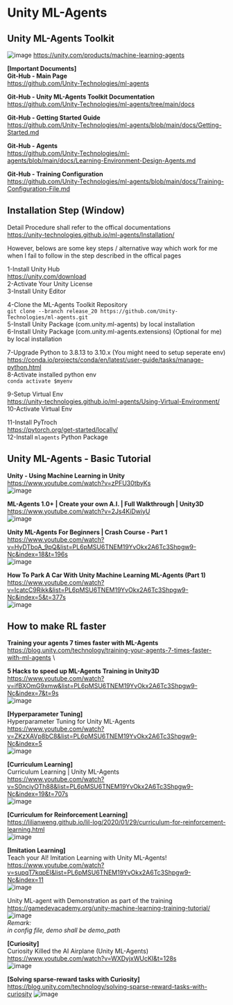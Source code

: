 # Unity ML-Agents

## Unity ML-Agents Toolkit
![image](https://user-images.githubusercontent.com/40123599/165355949-0f3fc8f2-90f8-43d4-885e-6a55fe948d95.png)
https://unity.com/products/machine-learning-agents


**[Important Documents]** \
**Git-Hub - Main Page** \
https://github.com/Unity-Technologies/ml-agents
 
**Git-Hub - Unity ML-Agents Toolkit Documentation** \
https://github.com/Unity-Technologies/ml-agents/tree/main/docs
 
**Git-Hub - Getting Started Guide** \
https://github.com/Unity-Technologies/ml-agents/blob/main/docs/Getting-Started.md
 
**Git-Hub  - Agents** \
https://github.com/Unity-Technologies/ml-agents/blob/main/docs/Learning-Environment-Design-Agents.md
 
**Git-Hub - Training Configuration** \
https://github.com/Unity-Technologies/ml-agents/blob/main/docs/Training-Configuration-File.md

## Installation Step (Window)
Detail Procedure shall refer to the offical documentations \
https://unity-technologies.github.io/ml-agents/Installation/

However, belows are some key steps / alternative way which work for me when I fail to follow in the step described in the offical pages

1-Install Unity Hub \
https://unity.com/download \
2-Activate Your Unity License \
3-Install Unity Editor

4-Clone the ML-Agents Toolkit Repository \
```git clone --branch release_20 https://github.com/Unity-Technologies/ml-agents.git``` \
5-Install Unity Package (com.unity.ml-agents) by local installation \
6-Install Unity Package (com.unity.ml-agents.extensions) (Optional for me) by local installation

7-Upgrade Python to 3.8.13 to 3.10.x (You might need to setup seperate env) \
https://conda.io/projects/conda/en/latest/user-guide/tasks/manage-python.html \
8-Activate installed python env \
```conda activate $myenv```

9-Setup Virtual Env \
https://unity-technologies.github.io/ml-agents/Using-Virtual-Environment/ \
10-Activate Virtual Env

11-Install PyTroch \
https://pytorch.org/get-started/locally/ \
12-Install ```mlagents``` Python Package



## Unity ML-Agents - Basic Tutorial
**Unity - Using Machine Learning in Unity** \
https://www.youtube.com/watch?v=zPFU30tbyKs \
![image](https://user-images.githubusercontent.com/40123599/165357207-b20ef1ee-1a02-4f4f-b26e-09968485e4f8.png)

**ML-Agents 1.0+ | Create your own A.I. | Full Walkthrough | Unity3D** \
https://www.youtube.com/watch?v=2Js4KiDwiyU \
![image](https://user-images.githubusercontent.com/40123599/165357345-3f90d972-cc33-46ae-8712-697f09d6eaec.png)

**Unity ML-Agents For Beginners | Crash Course - Part 1** \
https://www.youtube.com/watch?v=HyDTboA_9pQ&list=PL6pMSU6TNEM19YvOkx2A6Tc3Shpgw9-Nc&index=18&t=196s \
![image](https://user-images.githubusercontent.com/40123599/165357414-bcee0809-2fe0-4562-88cf-aebe9f991976.png)

**How To Park A Car With Unity Machine Learning ML-Agents (Part 1)** \
https://www.youtube.com/watch?v=IcatcC9Rikk&list=PL6pMSU6TNEM19YvOkx2A6Tc3Shpgw9-Nc&index=5&t=377s \
![image](https://user-images.githubusercontent.com/40123599/165357644-7b5364d7-c28a-4fb2-992f-cdd829a0869c.png)


## How to make RL faster
**Training your agents 7 times faster with ML-Agents** \
https://blog.unity.com/technology/training-your-agents-7-times-faster-with-ml-agents \

**5 Hacks to speed up ML-Agents Training in Unity3D** \
https://www.youtube.com/watch?v=ifBXOmG9xmw&list=PL6pMSU6TNEM19YvOkx2A6Tc3Shpgw9-Nc&index=7&t=9s \
![image](https://user-images.githubusercontent.com/40123599/165358008-80176102-c40c-4b7f-8125-1fd2e4d359c3.png)

**[Hyperparameter Tuning]** \
Hyperparameter Tuning for Unity ML-Agents \
https://www.youtube.com/watch?v=ZKzXAVp8bC8&list=PL6pMSU6TNEM19YvOkx2A6Tc3Shpgw9-Nc&index=5 \
![image](https://user-images.githubusercontent.com/40123599/165358096-647fdc41-7227-473a-b4cd-4950e804c322.png)

**[Curriculum Learning]** \
Curriculum Learning | Unity ML-Agents \
https://www.youtube.com/watch?v=S0nciyOTh88&list=PL6pMSU6TNEM19YvOkx2A6Tc3Shpgw9-Nc&index=19&t=707s \
![image](https://user-images.githubusercontent.com/40123599/165358331-80a3c0ce-9331-4762-a8a2-4b8fe6397a7d.png)

**[Curriculum for Reinforcement Learning]** \
https://lilianweng.github.io/lil-log/2020/01/29/curriculum-for-reinforcement-learning.html \
![image](https://user-images.githubusercontent.com/40123599/165358422-85970fa0-34ad-44e7-8882-0ecf13187a61.png)

**[Imitation Learning]** \
Teach your AI! Imitation Learning with Unity ML-Agents! \
https://www.youtube.com/watch?v=supqT7kqpEI&list=PL6pMSU6TNEM19YvOkx2A6Tc3Shpgw9-Nc&index=11 \
![image](https://user-images.githubusercontent.com/40123599/165358491-ca6e598c-f657-4b8b-af37-c7325b98ea70.png)

Unity ML-agent with Demonstration as part of the training \
https://gamedevacademy.org/unity-machine-learning-training-tutorial/
![image](https://user-images.githubusercontent.com/40123599/165358632-bb69da19-1708-412c-ace5-b220963e271f.png) \
_Remark:_ \
_in config file, demo shall be demo_path_

**[Curiosity]** \
Curiosity Killed the AI Airplane (Unity ML-Agents) \
https://www.youtube.com/watch?v=WXDyjxWUcKI&t=128s \
![image](https://user-images.githubusercontent.com/40123599/165359002-071258aa-48a4-42bd-94ba-9ca7bf72cdc6.png)

**[Solving sparse-reward tasks with Curiosity]** \
https://blog.unity.com/technology/solving-sparse-reward-tasks-with-curiosity
![image](https://user-images.githubusercontent.com/40123599/165359062-f897f519-7bf6-4de8-a667-cc36543fb75d.png)

